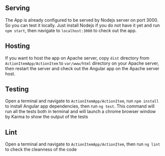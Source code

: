 
## Serving

The App is already configured to be served by Nodejs server on port 3000. So you can test it locally. Just install Nodejs if you do not have it yet and run `npm start`, then navigate to `localhost:3000` to check out the app. 

## Hosting
If you want to host the app on Apache server, copy `dist` directory from `ActionItemApp/ActionItem` to `var/www/html` directory on your Apache server, then restart the server and  check out the Angular app on the Apache server host.

## Testing

Open a terminal and navigate to `ActionItemApp/ActionItem`, run `npm install` to install Angular app dependencies,  then run `ng test`. This command will run all the tests both in terminal and will launch a chrome browser window by Karma to show the output of the tests

## Lint

Open a terminal and navigate to `ActionItemApp/ActionItem`, then run `ng lint` to check the cleanness of the code

